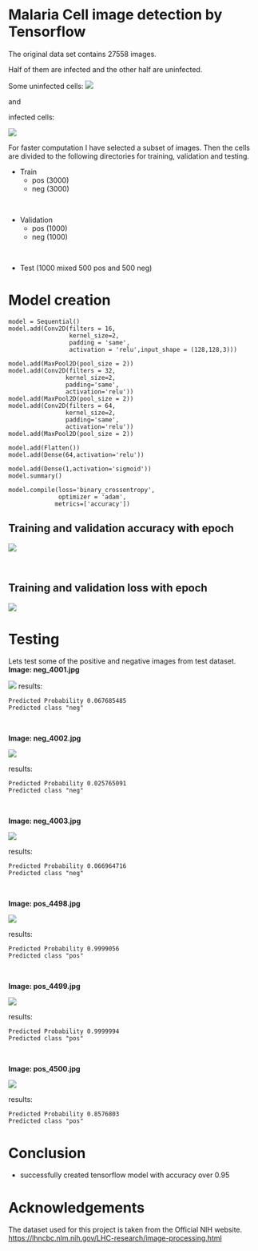 # Malaria Cell image detection by Tensorflow

The original data set contains 27558 images. 

Half of them are infected and the other half are uninfected.

Some uninfected cells:
![](images/neg_cells.png)

and 

infected cells:

![](images/pos_cells.png)

For faster computation I have selected a subset of images.
Then the cells are divided to the following directories for training, validation and testing.

- Train
  - pos (3000)
  - neg (3000)  
<br>

- Validation
  - pos (1000)
  - neg (1000)

<br> 

- Test (1000 mixed 500 pos and 500 neg)


# Model creation
```
model = Sequential()
model.add(Conv2D(filters = 16, 
                 kernel_size=2,
                 padding = 'same',
                 activation = 'relu',input_shape = (128,128,3)))

model.add(MaxPool2D(pool_size = 2))
model.add(Conv2D(filters = 32,
                kernel_size=2,
                padding='same',
                activation='relu'))
model.add(MaxPool2D(pool_size = 2))
model.add(Conv2D(filters = 64,
                kernel_size=2,
                padding='same',
                activation='relu'))
model.add(MaxPool2D(pool_size = 2))

model.add(Flatten())
model.add(Dense(64,activation='relu'))

model.add(Dense(1,activation='sigmoid'))
model.summary()

model.compile(loss='binary_crossentropy',
              optimizer = 'adam',
             metrics=['accuracy'])

```

## Training and validation accuracy with epoch
![](cnn_accuracy.png)

<br>

## Training and validation loss with epoch
![](cnn_loss.png)


# Testing

Lets test some of the positive and negative images from test dataset.  
**Image: neg_4001.jpg**

![](images/pred_neg_4001.jpg.png)
results:

    Predicted Probability 0.067685485
    Predicted class "neg"

<br>

**Image: neg_4002.jpg**

![](images/pred_neg_4002.jpg.png)

results:

    Predicted Probability 0.025765091
    Predicted class "neg"

<br>

**Image: neg_4003.jpg**

![](images/pred_neg_4003.jpg.png)

results:

    Predicted Probability 0.066964716
    Predicted class "neg"

<br>

**Image: pos_4498.jpg**

![](images/pred_pos_4498.jpg.png)

results:

    Predicted Probability 0.9999056
    Predicted class "pos"

<br>

**Image: pos_4499.jpg**

![](images/pred_pos_4499.jpg.png)

results:

    Predicted Probability 0.9999994
    Predicted class "pos"


<br>

**Image: pos_4500.jpg**

![](images/pred_pos_4500.jpg.png)

results:

    Predicted Probability 0.8576803
    Predicted class "pos"


# Conclusion
- successfully created tensorflow model with accuracy over 0.95



# Acknowledgements

The dataset used for this project is taken from the Official NIH website.
https://lhncbc.nlm.nih.gov/LHC-research/image-processing.html